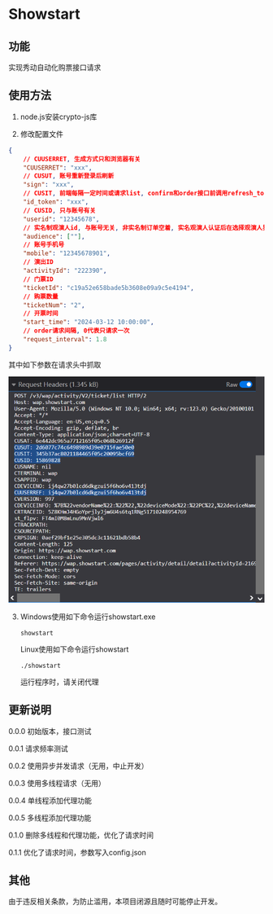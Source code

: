 # Showstart

## 功能

实现秀动自动化购票接口请求

## 使用方法

1. node.js安装crypto-js库

2. 修改配置文件

```json
{
    // CUUSERRET, 生成方式只和浏览器有关
    "CUUSERRET": "xxx",
    // CUSUT, 账号重新登录后刷新
    "sign": "xxx",
    // CUSIT, 前端每隔一定时间或请求list, confirm和order接口前调用refresh_token刷新, 每次需要重新获取
    "id_token": "xxx",
    // CUSID, 只与账号有关
    "userid": "12345678",
    // 实名制观演人id, 与账号无关, 非实名制订单空着, 实名观演人认证后在选择观演人界面打开下拉菜单, 即可看到对应请求抓取观演人id
    "audience": [""],
    // 账号手机号
    "mobile": "12345678901",
    // 演出ID
    "activityId": "222390",
    // 门票ID
    "ticketId": "c19a52e658bade5b3608e09a9c5e4194",
    // 购票数量
    "ticketNum": "2",
    // 开票时间
    "start_time": "2024-03-12 10:00:00",
    // order请求间隔, 0代表只请求一次
    "request_interval": 1.8
}
```

其中如下参数在请求头中抓取

![image-20240312211053491](assets/image-20240312211053491.png)

3. Windows使用如下命令运行showstart.exe

   ```
   showstart
   ```

   Linux使用如下命令运行showstart

   ```
   ./showstart
   ```

   运行程序时，请关闭代理

## 更新说明

0.0.0 初始版本，接口测试

0.0.1 请求频率测试

0.0.2 使用异步并发请求（无用，中止开发）

0.0.3 使用多线程请求（无用）

0.0.4 单线程添加代理功能

0.0.5 多线程添加代理功能

0.1.0 删除多线程和代理功能，优化了请求时间

0.1.1 优化了请求时间，参数写入config.json

## 其他

由于违反相关条款，为防止滥用，本项目闭源且随时可能停止开发。
